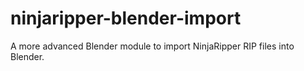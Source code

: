 # ninjaripper-blender-import
 A more advanced Blender module to import NinjaRipper RIP files into Blender.
